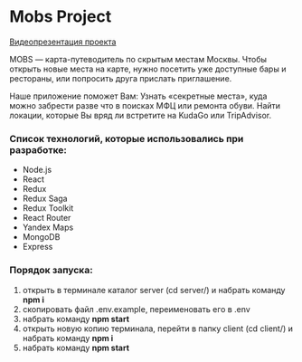 # Mobs Project

[Видеопрезентация проекта](https://www.youtube.com/watch?v=1YHSzK1BT7E&t=1800s&ab_channel=ElbrusCodingBootcamp)

MOBS — карта-путеводитель по скрытым местам Москвы. Чтобы открыть новые места на карте, нужно посетить уже доступные бары и рестораны, или попросить друга прислать приглашение. 

Наше приложение поможет Вам:
Узнать «секретные места», куда можно забрести разве что в поисках МФЦ или ремонта обуви.
Найти локации, которые Вы вряд ли встретите на KudaGo или TripAdvisor.

### Список технологий, которые использовались при разработке:

* Node.js
* React
* Redux
* Redux Saga
* Redux Toolkit
* React Router
* Yandex Maps
* MongoDB
* Express

### Порядок запуска:
1. открыть в терминале каталог server (cd server/) и набрать команду **npm i**
2. скопировать файл .env.example, переименовать его в .env
3. набрать команду **npm start**
4. открыть новую копию терминала, перейти в папку client (cd client/) и набрать команду **npm i**
5. набрать команду **npm start**
